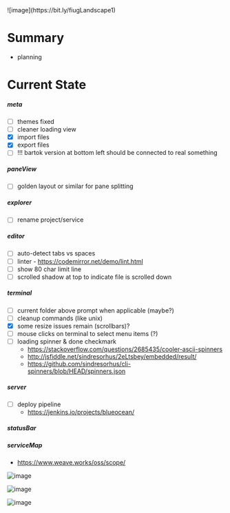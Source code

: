<!-- no-select -->
<h1 style="display:none"></h1>
![image](https://bit.ly/fiugLandscape1)

Summary
=======

  - planning


Current State
=============

##### meta
  - [ ] themes fixed
  - [ ] cleaner loading view
  - [X] import files
  - [X] export files
  - [ ] !!! bartok version at bottom left should be connected to real something

##### paneView
  - [ ] golden layout or similar for pane splitting

##### explorer
  - [ ] rename project/service

##### editor
  - [ ] auto-detect tabs vs spaces
  - [ ] linter - https://codemirror.net/demo/lint.html
  - [ ] show 80 char limit line
  - [ ] scrolled shadow at top to indicate file is scrolled down

##### terminal
  - [ ] current folder above prompt when applicable (maybe?)
  - [ ] cleanup commands (like unix)
  - [X] some resize issues remain (scrollbars)?
  - [ ] mouse clicks on terminal to select menu items (?)
  - [ ] loading spinner & done checkmark
    - https://stackoverflow.com/questions/2685435/cooler-ascii-spinners
    - http://jsfiddle.net/sindresorhus/2eLtsbey/embedded/result/
    - https://github.com/sindresorhus/cli-spinners/blob/HEAD/spinners.json

##### server
  - [ ] deploy pipeline
    - https://jenkins.io/projects/blueocean/

##### statusBar

##### serviceMap
  - https://www.weave.works/oss/scope/

![image](https://bit.ly/fiugLanscape2)

![image](http://bit.ly/fiugLandscape3)

![image](http://bit.ly/fiugLandscape4)

<style>
  #container p:first-child img {
    filter: hue-rotate(377deg) contrast(1.25) saturate(4);
  }
  #container p:nth-child(18) img {
    filter: hue-rotate(53deg) contrast(1.25) saturate(5);
  }
  #container p:nth-child(19) img {
    filter: hue-rotate(0deg) contrast(1.25) saturate(7);
  }
  #container p:nth-child(20) img {
    filter: hue-rotate(132deg) contrast(1.25) saturate(4);
  }
</style>